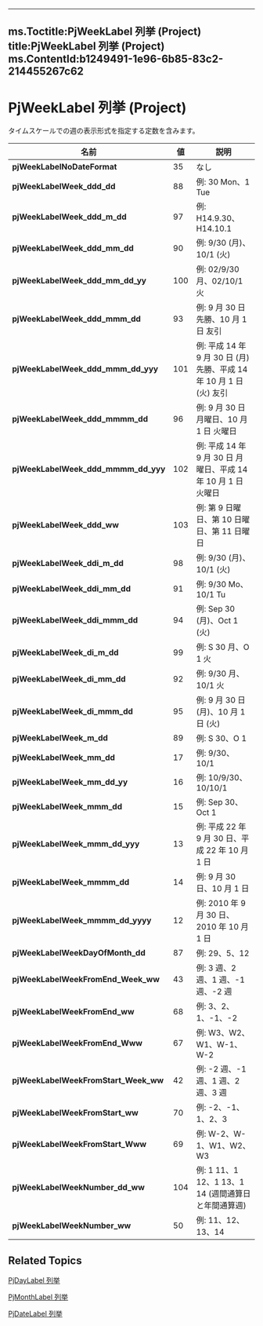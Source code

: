 

---
ms.Toctitle:PjWeekLabel 列挙 (Project)
title:PjWeekLabel 列挙 (Project)
ms.ContentId:b1249491-1e96-6b85-83c2-214455267c62
---
# PjWeekLabel 列挙 (Project)




タイムスケールでの週の表示形式を指定する定数を含みます。

|**名前**|**値**|**説明**|
|---|---|---|
|**pjWeekLabelNoDateFormat**|35|なし|
|**pjWeekLabelWeek_ddd_dd**|88|例: 30 Mon、1 Tue|
|**pjWeekLabelWeek_ddd_m_dd**|97|例: H14.9.30、H14.10.1|
|**pjWeekLabelWeek_ddd_mm_dd**|90|例: 9/30 (月)、10/1 (火)|
|**pjWeekLabelWeek_ddd_mm_dd_yy**|100|例: 02/9/30 月、02/10/1 火|
|**pjWeekLabelWeek_ddd_mmm_dd**|93|例: 9 月 30 日 先勝、10 月 1 日 友引|
|**pjWeekLabelWeek_ddd_mmm_dd_yyy**|101|例: 平成 14 年 9 月 30 日 (月) 先勝、平成 14 年 10 月 1 日 (火) 友引|
|**pjWeekLabelWeek_ddd_mmmm_dd**|96|例: 9 月 30 日 月曜日、10 月 1 日 火曜日|
|**pjWeekLabelWeek_ddd_mmmm_dd_yyy**|102|例: 平成 14 年 9 月 30 日 月曜日、平成 14 年 10 月 1 日 火曜日|
|**pjWeekLabelWeek_ddd_ww**|103|例: 第 9 日曜日、第 10 日曜日、第 11 日曜日|
|**pjWeekLabelWeek_ddi_m_dd**|98|例: 9/30 (月)、10/1 (火)|
|**pjWeekLabelWeek_ddi_mm_dd**|91|例: 9/30 Mo、10/1 Tu|
|**pjWeekLabelWeek_ddi_mmm_dd**|94|例: Sep 30 (月)、Oct 1 (火)|
|**pjWeekLabelWeek_di_m_dd**|99|例: S 30 月、O 1 火|
|**pjWeekLabelWeek_di_mm_dd**|92|例: 9/30 月、10/1 火|
|**pjWeekLabelWeek_di_mmm_dd**|95|例: 9 月 30 日 (月)、10 月 1 日 (火)|
|**pjWeekLabelWeek_m_dd**|89|例: S 30、O 1|
|**pjWeekLabelWeek_mm_dd**|17|例: 9/30、10/1|
|**pjWeekLabelWeek_mm_dd_yy**|16|例: 10/9/30、10/10/1|
|**pjWeekLabelWeek_mmm_dd**|15|例: Sep 30、Oct 1|
|**pjWeekLabelWeek_mmm_dd_yyy**|13|例: 平成 22 年 9 月 30 日、平成 22 年 10 月 1 日|
|**pjWeekLabelWeek_mmmm_dd**|14|例: 9 月 30 日、10 月 1 日|
|**pjWeekLabelWeek_mmmm_dd_yyyy**|12|例: 2010 年 9 月 30 日、2010 年 10 月 1 日|
|**pjWeekLabelWeekDayOfMonth_dd**|87|例: 29、5、12|
|**pjWeekLabelWeekFromEnd_Week_ww**|43|例: 3 週、2 週、1 週、-1 週、-2 週|
|**pjWeekLabelWeekFromEnd_ww**|68|例: 3、2、1、-1、-2|
|**pjWeekLabelWeekFromEnd_Www**|67|例: W3、W2、W1、W-1、W-2|
|**pjWeekLabelWeekFromStart_Week_ww**|42|例: -2 週、-1 週、1 週、2 週、3 週|
|**pjWeekLabelWeekFromStart_ww**|70|例: -2、-1、1、2、3|
|**pjWeekLabelWeekFromStart_Www**|69|例: W-2、W-1、W1、W2、W3|
|**pjWeekLabelWeekNumber_dd_ww**|104|例: 1 11、1 12、1 13、1 14 (週間通算日と年間通算週)|
|**pjWeekLabelWeekNumber_ww**|50|例: 11、12、13、14|



## Related Topics

[PjDayLabel 列挙](13bd572e-446a-f91d-ca6d-d759a3b79383.md)

[PjMonthLabel 列挙](5d49cf70-e15e-3734-ae1c-267f5ae0f917.md)

[PjDateLabel 列挙](ece69c4d-35fc-a795-8acb-1ff79df9fe1c.md)




